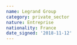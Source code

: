 ```yaml
---
name: Legrand Group
category: private_sector
nature: Entreprise
nationality: France
date_signed: '2018-11-12'
---
```

    